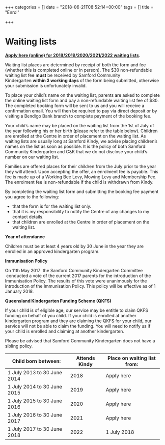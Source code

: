 +++
categories = []
date = "2018-06-21T08:52:14+00:00"
tags = []
title = "Enrol"

+++
# **Waiting lists**

[**Apply here (online) for 2018/2019/2020/2021/2022 waiting lists**](https://carlosaya.github.io/SCK/waiting-list/index.html).

Waiting list places are determined by receipt of both the form and fee (whether this is completed online or in person). The $30 non-refundable waiting list fee **must** be received by Samford Community Kindergarten **within 3 working days** of the form being submitted, otherwise your submission is unfortunately invalid.

To place your child’s name on the waiting list, parents are asked to complete the online waiting list form and pay a non-refundable waiting list fee of $30. The completed booking form will be sent to us and you will receive a confirmation email. You will then be required to pay via direct deposit or by visiting a Bendigo Bank branch to complete payment of the booking fee.

Your child’s name may be placed on the waiting list from the 1st of July of the year following his or her birth (please refer to the table below). Children are enrolled at the Centre in order of placement on the waiting list. As waiting lists are usually long at Samford Kindy, we advise placing children’s names on the list as soon as possible. It is the policy of both Samford Community Kindergarten and C&K that we do not disclose your child’s number on our waiting list.

Families are offered places for their children from the July prior to the year they will attend. Upon accepting the offer, an enrolment fee is payable. This fee is made up of a Working Bee Levy, Mowing Levy and Membership Fee. The enrolment fee is non-refundable if the child is withdrawn from Kindy.

By completing the waiting list form and submitting the booking fee payment you agree to the following:

* that the form is for the waiting list only.
* that it is my responsibility to notify the Centre of any changes to my contact details.
* that children are enrolled at the Centre in order of placement on the waiting list.

**Year of attendance**

Children must be at least 4 years old by 30 June in the year they are enrolled in an approved kindergarten program.

**Immunisation Policy**

On 11th May 2017  the Samford Community Kindergarten Committee  conducted a vote of the current 2017 parents for the introduction of the Immunisation Policy. The results of this vote were unanimously for the introduction of the Immunisation Policy. This policy will be effective as of 1 January 2018.

**Queensland Kindergarten Funding Scheme (QKFS)**

If your child is of eligible age, our service may be entitle to claim QKFS funding on behalf of you child. If your child is enrolled at another kindergarten program and they are claiming the QKFS for your child, our service will not be able to claim the funding. You will need to notify us if your child is enrolled and claiming at another kindergarten.

Please be advised that Samford Community Kindergarten does not have a sibling policy.


| Child born between: | Attends Kindy | Place on waiting list from: |
| --- | --- | --- |
| 1 July 2013 to 30 June 2014 | 2018 | Apply here |
| 1 July 2014 to 30 June 2015 | 2019 | Apply here |
| 1 July 2015 to 30 June 2016 | 2020 | Apply here |
| 1 July 2016 to 30 June 2017 | 2021 | Apply here |
| 1 July 2017 to 30 June 2018 | 2022 | 1 July 2018 |